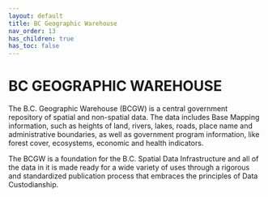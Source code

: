 ```yaml
---
layout: default
title: BC Geographic Warehouse
nav_order: 13
has_children: true
has_toc: false
---
```


# BC GEOGRAPHIC WAREHOUSE

The B.C. Geographic Warehouse (BCGW) is a central government repository of spatial and non-spatial data. The data includes Base Mapping information, such as heights of land, rivers, lakes, roads, place name and administrative boundaries, as well as government program information, like forest cover, ecosystems, economic and health indicators.

The BCGW is a foundation for the B.C. Spatial Data Infrastructure and all of the data in it is made ready for a wide variety of uses through a rigorous and standardized publication process that embraces the principles of Data Custodianship.
